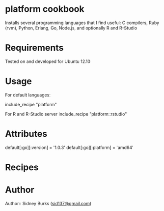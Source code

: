 # platform cookbook

Installs several programming languages that I find useful: C compilers, Ruby (rvm), Python,
Erlang, Go, Node.js, and optionally R and R-Studio

# Requirements

Tested on and developed for Ubuntu 12.10

# Usage

For default languages: 

include_recipe "platform"

For R and R-Studio server
include_recipe "platform::rstudio"

# Attributes

default[:go][:version]  = '1.0.3'
default[:go][:platform] = 'amd64'

# Recipes

# Author

Author:: Sidney Burks (<sid137@gmail.com>)
